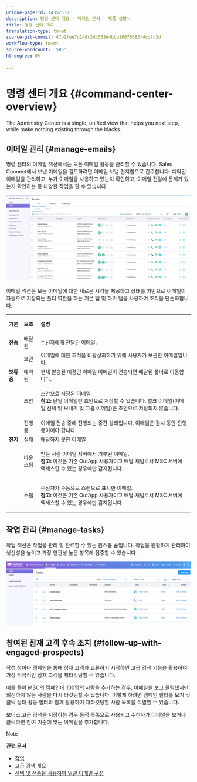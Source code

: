 ```yaml
---
unique-page-id: 14352530
description: 명령 센터 개요 - 마케팅 문서 - 제품 설명서
title: 명령 센터 개요
translation-type: tm+mt
source-git-commit: 47b2fee7d146c3dc558d4bbb10070683f4cdfd3d
workflow-type: tm+mt
source-wordcount: '585'
ht-degree: 0%

---
```



# 명령 센터 개요 {#command-center-overview}

The Administry Center is a single, unified view that helps you next step, while make nothing existing through the blacks.

## 이메일 관리 {#manage-emails}

명령 센터의 이메일 섹션에서는 모든 이메일 활동을 관리할 수 있습니다. Sales Connect에서 보낸 이메일을 검토하려면 이메일 보낼 편지함으로 간주합니다. 예약된 이메일을 관리하고, 누가 이메일을 사용하고 있는지 확인하고, 이메일 전달에 문제가 있는지 확인하는 등 다양한 작업을 할 수 있습니다.

![](assets/command-center-overview-1.png)

이메일 섹션은 모든 이메일에 대한 새로운 시각을 제공하고 상태를 기반으로 이메일이 자동으로 저장되는 폴더 역할을 하는 기본 탭 및 하위 탭을 사용하여 조직을 단순화합니다.

<table> 
 <colgroup> 
  <col> 
  <col> 
  <col> 
 </colgroup> 
 <tbody> 
  <tr> 
   <td title="배경색:회색"><p title=""><strong><span>기본</span> </strong></p></td> 
   <td title="배경색:회색"><p title=""><strong><span>보조</span> </strong></p></td> 
   <td title="배경색:회색"><p title=""><strong><span>설명</span> </strong></p></td> 
  </tr> 
  <tr> 
   <td title="배경색:파란색"><strong title="">전송</strong></td> 
   <td title="배경색:파란색">배달됨</td> 
   <td title="배경색:파란색">수신자에게 전달된 이메일.</td> 
  </tr> 
  <tr> 
   <td title="배경색:파란색"><br></td> 
   <td title="배경색:파란색">보관</td> 
   <td title="배경색:파란색">이메일에 대한 추적을 비활성화하기 위해 사용자가 보관한 이메일입니다.</td> 
  </tr> 
  <tr> 
   <td title="배경색:회색"><strong title="">보류 중</strong></td> 
   <td title="배경색:회색">예약됨</td> 
   <td title="배경색:회색">현재 발송될 예정인 이메일 이메일이 전송되면 배달된 폴더로 이동합니다.</td> 
  </tr> 
  <tr> 
   <td title="배경색:회색"><br></td> 
   <td title="배경색:회색">초안</td> 
   <td title="배경색:회색"><p>초안으로 저장된 이메일.<br><strong>참고:</strong> 단일 이메일만 초안으로 저장할 수 있습니다. 벌크 이메일(이메일 선택 및 보내기 및 그룹 이메일)은 초안으로 저장되지 않습니다.</p></td> 
  </tr> 
  <tr> 
   <td title="배경색:회색"><br></td> 
   <td title="배경색:회색">진행 중</td> 
   <td title="배경색:회색">이메일 전송 중에 진행되는 중간 상태입니다. 이메일은 잠시 동안 진행 중이어야 합니다.</td> 
  </tr> 
  <tr> 
   <td title="배경색:파란색"><strong title="">천지</strong></td> 
   <td title="배경색:파란색">실패</td> 
   <td title="배경색:파란색">배달하지 못한 이메일</td> 
  </tr> 
  <tr> 
   <td title="배경색:파란색"><br></td> 
   <td title="배경색:파란색">바운스됨</td> 
   <td title="배경색:파란색"><p>받는 사람 이메일 서버에서 거부된 이메일. <br><strong>참고:</strong> 이것은 기존 OutApp 사용자이고 배달 채널로서 MSC 서버에 액세스할 수 있는 경우에만 감지됩니다.</p></td> 
  </tr> 
  <tr> 
   <td title="배경색:파란색"><br></td> 
   <td title="배경색:파란색">스팸</td> 
   <td title="배경색:파란색"><p>수신자가 수동으로 스팸으로 표시한 이메일.<br><strong>참고:</strong> 이것은 기존 OutApp 사용자이고 배달 채널로서 MSC 서버에 액세스할 수 있는 경우에만 감지됩니다.</p></td> 
  </tr> 
 </tbody> 
</table>

## 작업 관리 {#manage-tasks}

작업 섹션은 작업을 관리 및 완료할 수 있는 원스톱 숍입니다. 작업을 원활하게 관리하여 생산성을 높이고 가장 연관성 높은 항목에 집중할 수 있습니다.

![](assets/command-center-overview-2.png)

## 참여된 잠재 고객 후속 조치 {#follow-up-with-engaged-prospects}

작성 창이나 캠페인을 통해 잠재 고객과 교류하기 시작하면 고급 검색 기능을 활용하여 가장 적극적인 잠재 고객을 재타깃팅할 수 있습니다.

예를 들어 MSC의 캠페인에 100명의 사람을 추가하는 경우, 이메일을 보고 클릭했지만 회신하지 않은 사람을 다시 타깃팅할 수 있습니다. 이렇게 하려면 캠페인 필터를 보기 및 클릭 상태 활동 필터와 함께 활용하여 재타깃팅할 사람 목록을 식별할 수 있습니다.

보너스:고급 검색을 저장하는 경우 동적 목록으로 사용되고 수신자가 이메일을 보거나 클릭하면 참여 기준에 맞는 이메일을 추가합니다.

>[!NOTE]
>
>**관련 문서**
>
>* [작업](http://docs.marketo.com/x/qwDb)
>* [고급 검색 개요](http://docs.marketo.com/x/KQM6Ag)
>* [선택 및 전송을 사용하여 일괄 이메일 구성](http://docs.marketo.com/x/IgQ6Ag)

>




